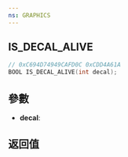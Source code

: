 ```yaml
---
ns: GRAPHICS
---
```

## IS_DECAL_ALIVE

```c
// 0xC694D74949CAFD0C 0xCDD4A61A
BOOL IS_DECAL_ALIVE(int decal);
```


## 參數
* **decal**: 

## 返回值
